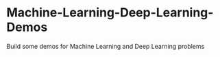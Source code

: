 # Machine-Learning-Deep-Learning-Demos
Build some demos for Machine Learning and Deep Learning problems
